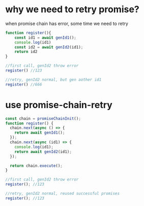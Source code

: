 # why we need to retry promise?

when promise chain has error, some time we need to retry

```js
function register(){
    const id1 = await genId1();
    console.log(id1)
    const id2 = await genId2(id1);
    return id2
}

//first call, genId2 throw error
register() //123

//retry, genId2 normal, but gen aother id1
register() //666


```

# use promise-chain-retry

```js
const chain = promiseChainInit();
function register() {
  chain.next(async () => {
    return await genId1();
  });
  chain.next(async (id1) => {
    console.log(id1);
    return await genId2(id1);
  });

  return chain.execute();
}

//first call, genId2 throw error
register(); //123

//retry, genId2 normal, reused successful promises
register(); //123
```
